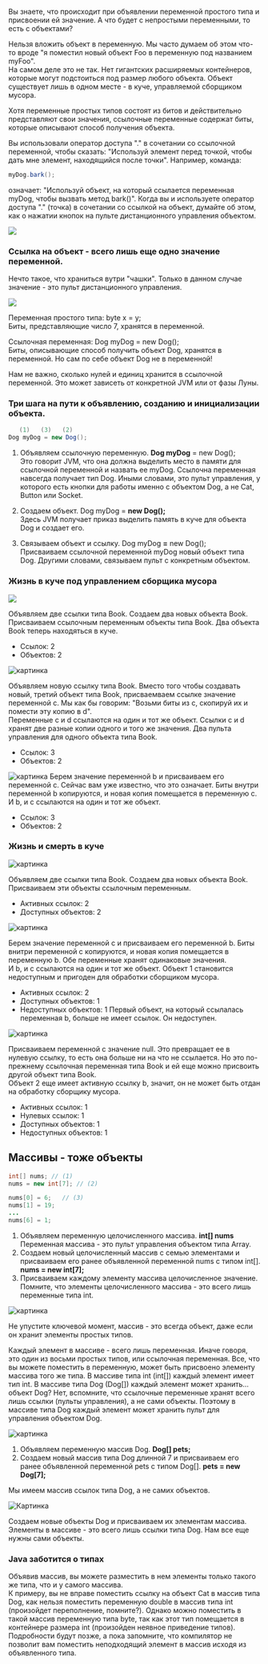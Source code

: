 Вы знаете, что происходит при объявлении переменной простого типа и присвоении ей значение. А что будет с непростыми переменными, то есть с объектами?

Нельзя вложить объект в переменную. Мы часто думаем об этом что-то вроде "я поместил новый объект Foo в переменную под названием myFoo".  
На самом деле это не так. Нет гигантских расширяемых контейнеров, которые могут подстоиться под размер любого объекта. Объект существует лишь в одном месте - в куче, управляемой сборщиком мусора.

Хотя переменные простых типов состоят из битов и действительно представляют свои значения, ссылочные переменные содержат биты, которые описывают способ получения объекта.

Вы использовали оператор доступа "." в сочетании со ссылочной переменной, чтобы сказать: "Используй элемент перед точкой, чтобы дать мне элемент, находящийся после точки". Например, команда:
```java
myDog.bark();
```
означает: "Используй объект, на который ссылается переменная myDog, чтобы вызвать метод bark()". Когда вы и используете оператор доступа "." (точка) в сочетании со ссылкой на объект, думайте об этом, как о нажатии кнопок на пульте дистанционного управления объектом.

![](assets/remote-control.png)

### Ссылка на объект - всего лишь еще одно значение переменной.

Нечто такое, что храниться вутри "чашки". Только в данном случае значение - это пульт дистанционного управления.

![](assets/simple-and-reference.png)

Переменная простого типа: byte x = y;  
Биты, представляющие число 7, хранятся в переменной.

Ссылочная переменная: Dog myDog = new Dog();  
Биты, описывающие способ получить объект Dog, хранятся в переменной. Но сам по себе объект Dog не в переменной!

Нам не важно, сколько нулей и единиц хранится в ссылочной переменной. Это может зависеть от конкретной JVM или от фазы Луны.

### Три шага на пути к объявлению, созданию и инициализации объекта.

```java
   (1)   (3)   (2)
Dog myDog = new Dog();
```
1. Объявляем ссылочную переменную. **Dog myDog** = new Dog();   
Это говорит JVM, что она должна выделить место в памяти для ссылочной переменной и назвать ее myDog. Ссылочна переменная навсегда получает тип Dog. Иными словами, это пульт управления, у которого есть кнопки для работы именно с объектом Dog, а не Cat, Button или Socket.

2. Создаем объект. Dog myDog = **new Dog();**  
Здесь JVM получает приказ выделить память в куче для объекта Dog и создает его.

3. Связываем объект и ссылку. Dog myDog **=** new Dog();  
Присваиваем ссылочной переменной myDog новый объект типа Dog. Другими словами, связываем пульт с конкретным объектом.

### Жизнь в куче под управлением сборщика мусора

![](assets/heap-1.png)

Объявляем две ссылки типа Book. Создаем два новых объекта Book. Присваиваем ссылочным переменным объекты типа Book. Два объекта Book теперь находяться в куче.
- Ссылок: 2
- Объектов: 2

![картинка]()

Объявляем новую ссылку типа Book. Вместо того чтобы создавать новый, третий объект типа Book, присваемваем ссылке значение переменной с. Мы как бы говорим: "Возьми биты из c, скопируй их и помести эту копию в d".  
Переменные c и d ссылаются на один и тот же объект. Ссылки c и d хранят две разные копии одного и того же значения. Два пульта управления для одного объекта типа Book.  
- Ссылок: 3
- Объектов: 2

![картинка]()
Берем значение переменной b и присваиваем его переменной c. Сейчас вам уже известно, что это означает. Биты внутри переменной b копируются, и новая копия помещается в переменную c.  
И b, и c ссылаются на один и тот же объект.  
- Ссылок: 3
- Объектов: 2

### Жизнь и смерть в куче

![картинка]()

Объявляем две ссылки типа Book. Создаем два новых объекта Book. Присваиваем эти объекты ссылочным переменным.
- Активных ссылок: 2
- Доступных объектов: 2

![картинка]()

Берем значение переменной c и присваиваем его переменной b. Биты внитри переменной c копируются, и новая копия помещается в переменную b. Обе переменные хранят одинаковые значения.  
И b, и c ссылаются на один и тот же объект. Объект 1 становится недоступным и пригоден для обработки сборщиком мусора.
- Активных ссылок: 2
- Доступных объектов: 1
- Недоступных объектов: 1
Первый объект, на который ссылалась переменная b, больше не имеет ссылок. Он недоступен.

![картинка]()

Присваиваем переменной c значение null. Это превращает ее в нулевую ссылку, то есть она больше ни на что не ссылается. Но это по-прежнему ссылочная переменная типа Book и ей еще можно присвоить другой объект типа Book.  
Объект 2 еще имеет активную ссылку b, значит, он не может быть отдан на обработку сборщику мусора.
- Активных ссылок: 1
- Нулевых ссылок: 1
- Доступных объектов: 1
- Недоступных объектов: 1

## Массивы - тоже объекты
```java
int[] nums; // (1)
nums = new int[7]; // (2)

nums[0] = 6;   // (3)
nums[1] = 19;
...
nums[6] = 1;
```
1. Объявляем переменную целочисленного массива. **int[] nums**  
Переменная массива - это пульт управления объектом типа Array.
2. Создаем новый целочисленный массив с семью элементами и присваиваем его ранее объявленной переменной nums с типом int[]. **nums = new int[7];**
3. Присваиваем каждому элементу массива целочисленное значение. Помните, что элементы целочисленного массива - это всего лишь переменные типа int.

![картинка]()

Не упустите ключевой момент, массив - это всегда объект, даже если он хранит элементы простых типов.

Каждый элемент в массиве - всего лишь переменная. Иначе говоря, это один из восьми простых типов, или ссылочная переменная. Все, что вы можете поместить в переменную, может быть присвоено элементу массива того же типа. В массиве типа int (int[]) каждый элемент имеет тип int. В массиве типа Dog (Dog[]) каждый элемент может хранить... объект Dog? Нет, вспомните, что ссылочные переменные хранят всего лишь ссылки (пульты управления), а не сами объекты. Поэтому в массиве типа Dog каждый элемент может хранить пульт для управления объектом Dog.  

![картинка]()

1. Объявляем переменную массив Dog. **Dog[] pets;**
2. Создаем новый массив типа Dog длинной 7 и присваиваем его ранее объявленной переменной pets с типом Dog[]. **pets = new Dog[7];**

Мы имеем массив ссылок типа Dog, а не самих объектов.

![Картинка]()

Создаем новые объекты Dog и присваиваем их элементам массива. Элементы в массиве - это всего лишь ссылки типа Dog. Нам все еще нужны сами объекты.

### Java заботится о типах
Объявив массив, вы можете разместить в нем элементы только такого же типа, что и у самого массива.  
К примеру, вы не вправе поместить ссылку на объект Cat в массив типа Dog, как нельзя поместить переменную double в массив типа int (произойдет переполнение, помните?). Однако можно поместить в такой массив переменную типа byte, так как этот тип помещается в контейнере размера int (произойден неявное приведение типов). Подробности будут позже, а пока запомните, что компилятор не позволит вам поместить неподходящий элемент в массив исходя из объявленного типа.


